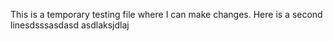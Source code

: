 This is a temporary testing file where I can make changes.
Here is a second linesdsssasdasd
asdlaksjdlaj